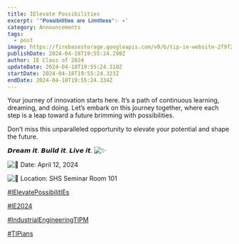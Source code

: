 ```yaml
---
title: IElevate Possibilities
excerpt: '"𝐏𝐨𝐬𝐬𝐢𝐛𝐢𝐥𝐢𝐭𝐢𝐞𝐬 𝐚𝐫𝐞 𝐋𝐢𝐦𝐢𝐭𝐥𝐞𝐬𝐬"✨ ✈️'
category: Announcements
tags:
  - post
image: https://firebasestorage.googleapis.com/v0/b/tip-ie-website-2f9f2.appspot.com/o/Announcements%2FIElevate%20Possibilities.jpg?alt=media&token=9342ad8f-658d-428a-8385-cbd9f54334d5
publishDate: 2024-04-18T19:55:24.298Z
author: IE Class of 2024
updateDate: 2024-04-18T19:55:24.310Z
startDate: 2024-04-18T19:55:24.323Z
endDate: 2024-04-18T19:55:24.334Z
---
```

<!--StartFragment-->

Your journey of innovation starts here. It’s a path of continuous learning, dreaming, and doing. Let’s [](<>)embark on this journey together, where each step is a leap toward a future brimming with possibilities.

Don’t miss this unparalleled opportunity to elevate your potential and shape the future.

𝘿𝙧𝙚𝙖𝙢 𝙞𝙩. 𝘽𝙪𝙞𝙡𝙙 𝙞𝙩. 𝙇𝙞𝙫𝙚 𝙞𝙩. ![✨](https://static.xx.fbcdn.net/images/emoji.php/v9/t7b/1.5/16/2728.png)

![📅](https://static.xx.fbcdn.net/images/emoji.php/v9/td7/1.5/16/1f4c5.png) Date: April 12, 2024

![📍](https://static.xx.fbcdn.net/images/emoji.php/v9/t86/1.5/16/1f4cd.png) Location: SHS Seminar Room 101

[\#IElevatePossibilitIEs](https://www.facebook.com/hashtag/ielevatepossibilities?__eep__=6&__cft__[0]=AZWboP2zX0N4uvIoK_zwAC1XY16odJsB_LBs440Yhaly9wlQvnB1RVN98GkbcJgRpLUQhNQI8hMRTKcUioZY2zEQe6rITqYCkpotDOfmbEAjnkltXDXCrcEp7P_bVizZP4rvCXBvZXezitSTxC2ZvU_9DfNbKzjZnYW09eC5C5P4J7uo0B2cCvk8-CGEmuAoJ9BqyPz5041sdc617K7Lo5n2TlMwxcvuSR5geWHa6k_gd0Xf_cG41vKlIq9H0gMkU38&__tn__=*NK-y-R)

[\#IE2024](https://www.facebook.com/hashtag/ie2024?__eep__=6&__cft__[0]=AZWboP2zX0N4uvIoK_zwAC1XY16odJsB_LBs440Yhaly9wlQvnB1RVN98GkbcJgRpLUQhNQI8hMRTKcUioZY2zEQe6rITqYCkpotDOfmbEAjnkltXDXCrcEp7P_bVizZP4rvCXBvZXezitSTxC2ZvU_9DfNbKzjZnYW09eC5C5P4J7uo0B2cCvk8-CGEmuAoJ9BqyPz5041sdc617K7Lo5n2TlMwxcvuSR5geWHa6k_gd0Xf_cG41vKlIq9H0gMkU38&__tn__=*NK-y-R)

[\#IndustrialEngineeringTIPM](https://www.facebook.com/hashtag/industrialengineeringtipm?__eep__=6&__cft__[0]=AZWboP2zX0N4uvIoK_zwAC1XY16odJsB_LBs440Yhaly9wlQvnB1RVN98GkbcJgRpLUQhNQI8hMRTKcUioZY2zEQe6rITqYCkpotDOfmbEAjnkltXDXCrcEp7P_bVizZP4rvCXBvZXezitSTxC2ZvU_9DfNbKzjZnYW09eC5C5P4J7uo0B2cCvk8-CGEmuAoJ9BqyPz5041sdc617K7Lo5n2TlMwxcvuSR5geWHa6k_gd0Xf_cG41vKlIq9H0gMkU38&__tn__=*NK-y-R)

[\#TIPians](https://www.facebook.com/hashtag/tipians?__eep__=6&__cft__[0]=AZWboP2zX0N4uvIoK_zwAC1XY16odJsB_LBs440Yhaly9wlQvnB1RVN98GkbcJgRpLUQhNQI8hMRTKcUioZY2zEQe6rITqYCkpotDOfmbEAjnkltXDXCrcEp7P_bVizZP4rvCXBvZXezitSTxC2ZvU_9DfNbKzjZnYW09eC5C5P4J7uo0B2cCvk8-CGEmuAoJ9BqyPz5041sdc617K7Lo5n2TlMwxcvuSR5geWHa6k_gd0Xf_cG41vKlIq9H0gMkU38&__tn__=*NK-y-R)

<!--EndFragment-->
